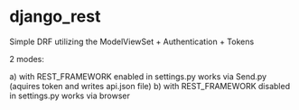 # django_rest

Simple DRF utilizing the ModelViewSet + Authentication + Tokens 

2 modes: 

a) with REST_FRAMEWORK enabled in settings.py works via Send.py (aquires token and writes api.json file)
b) with REST_FRAMEWORK disabled in settings.py works via browser 
